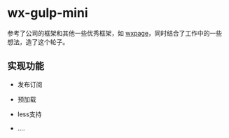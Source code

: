 # wx-gulp-mini

参考了公司的框架和其他一些优秀框架，如 [wxpage](https://github.com/Tencent/wepy)，同时结合了工作中的一些想法，造了这个轮子。

## 实现功能
- 发布订阅
- 预加载
- less支持

- ....
